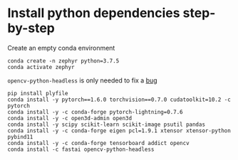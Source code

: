 # Install python dependencies step-by-step

Create an empty conda environment

```
conda create -n zephyr python=3.7.5
conda activate zephyr
```

`opencv-python-headless` is only needed to fix a [bug](https://github.com/opencv/opencv/issues/5150)
```
pip install plyfile
conda install -y pytorch==1.6.0 torchvision==0.7.0 cudatoolkit=10.2 -c pytorch
conda install -y -c conda-forge pytorch-lightning=0.7.6 
conda install -y -c open3d-admin open3d
conda install -y scipy scikit-learn scikit-image psutil pandas
conda install -y -c conda-forge eigen pcl=1.9.1 xtensor xtensor-python pybind11
conda install -y -c conda-forge tensorboard addict opencv
conda install -c fastai opencv-python-headless
```